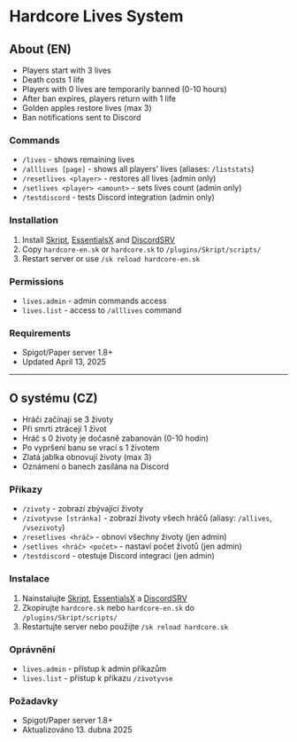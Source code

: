 # Hardcore Lives System

## About (EN)
- Players start with 3 lives
- Death costs 1 life
- Players with 0 lives are temporarily banned (0-10 hours)
- After ban expires, players return with 1 life
- Golden apples restore lives (max 3)
- Ban notifications sent to Discord

### Commands
- `/lives` - shows remaining lives
- `/alllives [page]` - shows all players' lives (aliases: `/liststats`)
- `/resetlives <player>` - restores all lives (admin only)
- `/setlives <player> <amount>` - sets lives count (admin only)
- `/testdiscord` - tests Discord integration (admin only)

### Installation
1. Install [Skript](https://www.spigotmc.org/resources/skript.114544/), [EssentialsX](https://essentialsx.net/downloads.html) and [DiscordSRV](https://www.spigotmc.org/resources/discordsrv.18494/)
2. Copy `hardcore-en.sk` or `hardcore.sk` to `/plugins/Skript/scripts/`
3. Restart server or use `/sk reload hardcore-en.sk`

### Permissions
- `lives.admin` - admin commands access
- `lives.list` - access to `/alllives` command

### Requirements
- Spigot/Paper server 1.8+
- Updated April 13, 2025

---

## O systému (CZ)
- Hráči začínají se 3 životy
- Při smrti ztrácejí 1 život
- Hráč s 0 životy je dočasně zabanován (0-10 hodin)
- Po vypršení banu se vrací s 1 životem
- Zlatá jablka obnovují životy (max 3)
- Oznámení o banech zasílána na Discord

### Příkazy
- `/zivoty` - zobrazí zbývající životy
- `/zivotyvse [stránka]` - zobrazí životy všech hráčů (aliasy: `/allives`, `/vsezivoty`)
- `/resetlives <hráč>` - obnoví všechny životy (jen admin)
- `/setlives <hráč> <počet>` - nastaví počet životů (jen admin)
- `/testdiscord` - otestuje Discord integraci (jen admin)

### Instalace
1. Nainstalujte [Skript](https://www.spigotmc.org/resources/skript.114544/), [EssentialsX](https://essentialsx.net/downloads.html) a [DiscordSRV](https://www.spigotmc.org/resources/discordsrv.18494/)
2. Zkopírujte `hardcore.sk` nebo `hardcore-en.sk` do `/plugins/Skript/scripts/`
3. Restartujte server nebo použijte `/sk reload hardcore.sk`

### Oprávnění
- `lives.admin` - přístup k admin příkazům
- `lives.list` - přístup k příkazu `/zivotyvse`

### Požadavky
- Spigot/Paper server 1.8+
- Aktualizováno 13. dubna 2025
